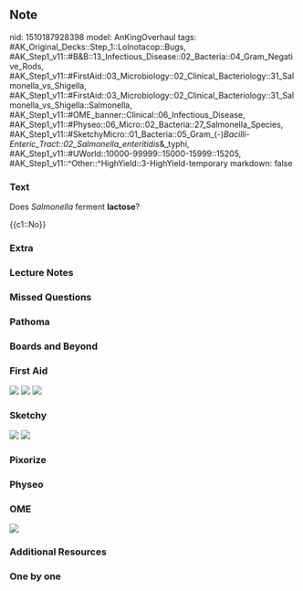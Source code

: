 ## Note
nid: 1510187928398
model: AnKingOverhaul
tags: #AK_Original_Decks::Step_1::Lolnotacop::Bugs, #AK_Step1_v11::#B&B::13_Infectious_Disease::02_Bacteria::04_Gram_Negative_Rods, #AK_Step1_v11::#FirstAid::03_Microbiology::02_Clinical_Bacteriology::31_Salmonella_vs_Shigella, #AK_Step1_v11::#FirstAid::03_Microbiology::02_Clinical_Bacteriology::31_Salmonella_vs_Shigella::Salmonella, #AK_Step1_v11::#OME_banner::Clinical::06_Infectious_Disease, #AK_Step1_v11::#Physeo::06_Micro::02_Bacteria::27_Salmonella_Species, #AK_Step1_v11::#SketchyMicro::01_Bacteria::05_Gram_(-)_Bacilli_-_Enteric_Tract::02_Salmonella_enteritidis_&_typhi, #AK_Step1_v11::#UWorld::10000-99999::15000-15999::15205, #AK_Step1_v11::^Other::^HighYield::3-HighYield-temporary
markdown: false

### Text
Does <i>Salmonella</i> ferment <b>lactose</b>?
<div>
  {{c1::No}}
</div>

### Extra


### Lecture Notes


### Missed Questions


### Pathoma


### Boards and Beyond


### First Aid
<img src="tmpsj1krhcc.png"> <img src="tmp1ut5brro.png"> <img src=
"tmpruwstlwj.png">

### Sketchy
<img src="paste-17888538787843.jpg"> <img src=
"paste-b077979bf4b434cbbabac2f64033432b3480d937.png">

### Pixorize


### Physeo


### OME
<div class="ome-widget">
  <a href=
  "https://onlinemeded.org/spa/infectious-disease?ref=anki"><img src="_OME_AnkiFlashcards_Topic_3.png"></a>
</div>

### Additional Resources


### One by one

